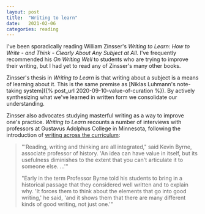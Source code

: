 ```yaml
---
layout: post
title:  "Writing to learn"
date:   2021-02-06
categories: reading
---
```


I've been sporadically reading William Zinsser's _Writing to Learn: How to Write - and Think - Clearly About Any Subject at All_. I've frequently recommended his _On Writing Well_ to students who are trying to improve their writing, but I had yet to read any of Zinsser's many other books.

Zinsser's thesis in _Writing to Learn_ is that writing about a subject is a means of learning about it. This is the same premise as [Niklas Luhmann's note-taking system]({% post_url 2020-09-10-value-of-curation %}). By actively synthesizing what we've learned in written form we consolidate our understanding.

Zinsser also advocates studying masterful writing as a way to improve one's practice. _Writing to Learn_ recounts a number of interviews with professors at Gustavus Adolphus College in Minnesota, following the introduction of [writing across the curriculum](https://en.wikipedia.org/wiki/Writing_across_the_curriculum):

> "'Reading, writing and thinking are all integrated," said Kevin Byrne, associate professor of history. 'An idea can have value in itself, but its usefulness diminishes to the extent that you can't articulate it to someone else. ...'"
> 
> "Early in the term Professor Byrne told his students to bring in a historical passage that they considered well written and to explain why. 'It forces them to think about the elements that go into good writing,' he said, 'and it shows them that there are many different kinds of good writing, not just one.'"
